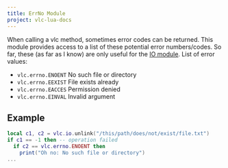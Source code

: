 ```yaml
---
title: ErrNo Module
project: vlc-lua-docs
---
```


When calling a vlc method, sometimes error codes can be returned. This module provides access to a list of these potential error numbers/codes. So far, these (as far as I know) are only useful for the [IO module](../io).
List of error values:

- `vlc.errno.ENOENT` No such file or directory
- `vlc.errno.EEXIST` File exists already
- `vlc.errno.EACCES` Permission denied
- `vlc.errno.EINVAL` Invalid argument

## Example
```lua
local c1, c2 = vlc.io.unlink("/this/path/does/not/exist/file.txt")
if c1 == -1 then -- operation failed
  if c2 == vlc.errno.ENOENT then
    print("Oh no: No such file or directory")
...
```

